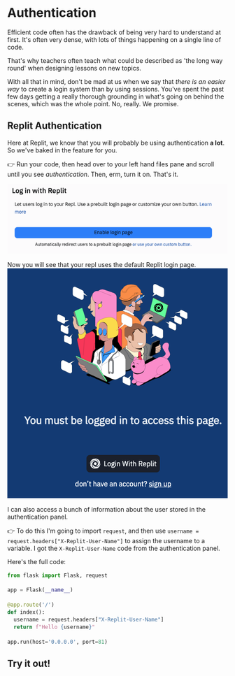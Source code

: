 # Authentication

Efficient code often has the drawback of being very hard to understand at first.  It's often very dense, with lots of things happening on a single line of code.

That's why teachers often teach what could be described as 'the long way round' when designing lessons on new topics. 

With all that in mind, don't be mad at us when we say that *there is an easier way* to create a login system than by using sessions.  You've spent the past few days getting a really thorough grounding in what's going on behind the scenes, which was the whole point. No, really. We promise. 



## Replit Authentication

Here at Replit, we know that you will probably be using authentication **a lot**. So we've baked in the feature for you.

👉 Run your code, then head over to your left hand files pane and scroll until you see *authentication*. Then, erm, turn it on.  That's it.

![](resources/01_login1.png)

Now you will see that your repl uses the default Replit login page.
![](resources/01_login2.png)

I can also access a bunch of information about the user stored in the authentication panel. 

👉 To do this I'm going to import `request`, and then use `username = request.headers["X-Replit-User-Name"]` to assign the username to a variable.  I got the `X-Replit-User-Name` code from the authentication panel.

Here's the full code:

```python
from flask import Flask, request

app = Flask(__name__)

@app.route('/')
def index():
  username = request.headers["X-Replit-User-Name"]
  return f"Hello {username}"

app.run(host='0.0.0.0', port=81)
```
## Try it out!